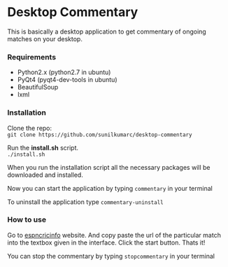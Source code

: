 Desktop Commentary
==================

This is basically a desktop application to get commentary of ongoing matches
on your desktop.

### Requirements
* Python2.x (python2.7 in ubuntu)
* PyQt4 (pyqt4-dev-tools in ubuntu)
* BeautifulSoup
* lxml

### Installation 
Clone the repo:  
`git clone https://github.com/sunilkumarc/desktop-commentary`

Run the **install.sh** script.  
`./install.sh`

When you run the installation script all the necessary packages will be 
downloaded and installed.

Now you can start the application by typing
`commentary`
in your terminal

To uninstall the application type
`commentary-uninstall`

### How to use
Go to [espncricinfo](http://www.espncricinfo.com) website. And copy paste 
the url of the particular match into the textbox given in the interface.
Click the start button. Thats it!

You can stop the commentary by typing
`stopcommentary`
in your terminal

